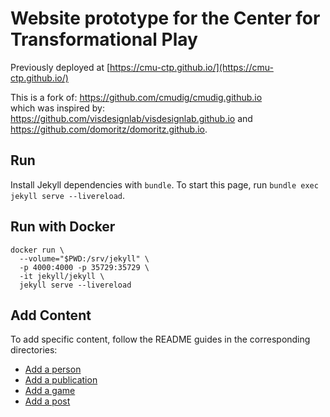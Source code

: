 # Website prototype for the Center for Transformational Play

Previously deployed at [https://cmu-ctp.github.io/](https://cmu-ctp.github.io/)

This is a fork of: https://github.com/cmudig/cmudig.github.io <br>
which was inspired by: https://github.com/visdesignlab/visdesignlab.github.io and https://github.com/domoritz/domoritz.github.io. 

## Run

Install Jekyll dependencies with `bundle`. To start this page, run `bundle exec jekyll serve --livereload`.

## Run with Docker

```
docker run \
  --volume="$PWD:/srv/jekyll" \
  -p 4000:4000 -p 35729:35729 \
  -it jekyll/jekyll \
  jekyll serve --livereload
```

## Add Content

To add specific content, follow the README guides in the corresponding directories:

* [Add a person](_people)
* [Add a publication](_publications)
* [Add a game](_games)
* [Add a post](_posts)
